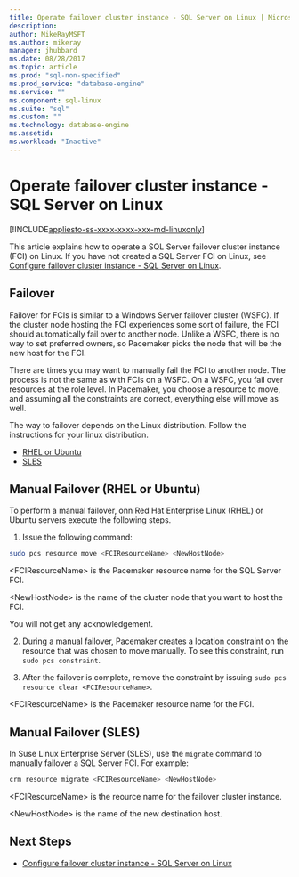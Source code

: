 ```yaml
---
title: Operate failover cluster instance - SQL Server on Linux | Microsoft Docs
description: 
author: MikeRayMSFT 
ms.author: mikeray 
manager: jhubbard
ms.date: 08/28/2017
ms.topic: article
ms.prod: "sql-non-specified"
ms.prod_service: "database-engine"
ms.service: ""
ms.component: sql-linux
ms.suite: "sql"
ms.custom: ""
ms.technology: database-engine
ms.assetid:
ms.workload: "Inactive"
---
```

# Operate failover cluster instance - SQL Server on Linux

[!INCLUDE[appliesto-ss-xxxx-xxxx-xxx-md-linuxonly](../includes/appliesto-ss-xxxx-xxxx-xxx-md-linuxonly.md)]

This article explains how to operate a SQL Server failover cluster instance (FCI) on Linux. If you have not created a SQL Server FCI on Linux, see [Configure failover cluster instance - SQL Server on Linux](sql-server-linux-shared-disk-cluster-configure.md). 

## Failover

Failover for FCIs is similar to a Windows Server failover cluster (WSFC). If the cluster node hosting the FCI experiences some sort of failure, the FCI should automatically fail over to another node. Unlike a WSFC, there is no way to set preferred owners, so Pacemaker picks the node that will be the new host for the FCI.

There are times you may want to manually fail the FCI to another node. The process is not the same as with FCIs on a WSFC. On a WSFC, you fail over resources at the role level. In Pacemaker, you choose a resource to move, and assuming all the constraints are correct, everything else will move as well. 

The way to failover depends on the Linux distribution. Follow the instructions for your linux distribution.

- [RHEL or Ubuntu](#rhelFailover)
- [SLES](#slesFailover)

## <a name = "#rhelFailover"></a> Manual Failover (RHEL or Ubuntu)

To perform a manual failover, onn Red Hat Enterprise Linux (RHEL) or Ubuntu servers execute the following steps.
1.	Issue the following command: 

   ```bash
   sudo pcs resource move <FCIResourceName> <NewHostNode> 
   ```

   \<FCIResourceName> is the Pacemaker resource name for the SQL Server FCI.

   \<NewHostNode> is the name of the cluster node that you want to host the FCI. 

   You will not get any acknowledgement.

2.	During a manual failover, Pacemaker creates a location constraint on the resource that was chosen to move manually. To see this constraint, run `sudo pcs constraint`.

3.	After the failover is complete, remove the constraint by issuing `sudo pcs resource clear <FCIResourceName>`. 

\<FCIResourceName> is the Pacemaker resource name for the FCI. 

## <a name = "#slesFailover"></a> Manual Failover (SLES)


In Suse Linux Enterprise Server (SLES), use the `migrate` command to manually failover a SQL Server FCI. For example:

```bash
crm resource migrate <FCIResourceName> <NewHostNode>
```

\<FCIResourceName> is the reource name for the failover cluster instance. 

\<NewHostNode> is the name of the new destination host. 


<!---
|Distribution |Topic 
|----- |-----
|**Red Hat Enterprise Linux with HA add-on** |[Configure](sql-server-linux-shared-disk-cluster-red-hat-7-configure.md)<br/>[Operate](sql-server-linux-shared-disk-cluster-red-hat-7-operate.md)
|**SUSE Linux Enterprise Server with HA add-on** |[Configure](sql-server-linux-shared-disk-cluster-sles-configure.md)
--->

## Next Steps

- [Configure failover cluster instance - SQL Server on Linux](sql-server-linux-shared-disk-cluster-configure.md)

<!--Image references-->
